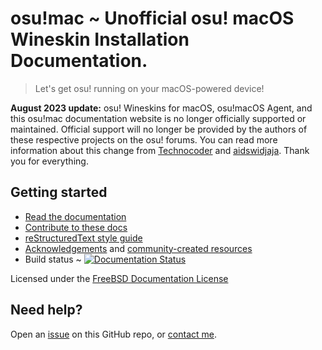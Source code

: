 # osu!mac ~  Unofficial osu! macOS Wineskin Installation Documentation. 
> Let's get osu! running on your macOS-powered device!

**August 2023 update:** osu! Wineskins for macOS, osu!macOS Agent, and this osu!mac documentation website is no longer officially supported or maintained. Official support will no longer be provided by the authors of these respective projects on the osu! forums. You can read more information about this change from [Technocoder](https://osu.ppy.sh/community/forums/posts/9207717) and [aidswidjaja](https://osu.ppy.sh/community/forums/posts/9239079>). Thank you for everything.

## Getting started

- [Read the documentation](https://osu-mac.readthedocs.io/en/latest/)
- [Contribute to these docs](https://osu-mac.readthedocs.io/en/latest/about/contributing.html)
- [reStructuredText style guide](https://devguide.python.org/documenting/#sections)
- [Acknowledgements](https://osu-mac.readthedocs.io/en/latest/about/acknowledgements.html) and [community-created resources](https://osu-mac.readthedocs.io/en/latest/about/resources.html)
- Build status ~ [![Documentation Status](https://readthedocs.org/projects/osu-mac/badge/?version=latest)](https://osu-mac.readthedocs.io/en/latest/?badge=latest)

Licensed under the [FreeBSD Documentation License](https://osu-mac.readthedocs.io/en/latest/about/license.html)

## Need help?

Open an [issue](https://github.com/aidswidjaja/osu-mac/issues) on this GitHub repo, or [contact me](https://osu-mac.readthedocs.io/en/latest/about/contact.html).
